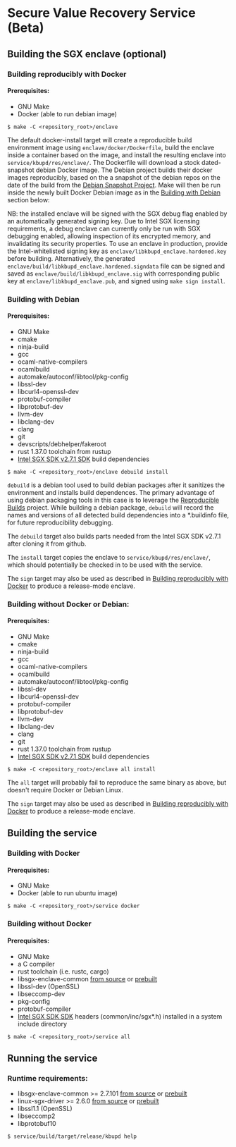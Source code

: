 # Secure Value Recovery Service (Beta)

## Building the SGX enclave (optional)

### Building reproducibly with Docker

#### Prerequisites:
- GNU Make
- Docker (able to run debian image)

`````
$ make -C <repository_root>/enclave
`````

The default docker-install target will create a reproducible build environment image using
`enclave/docker/Dockerfile`, build the enclave inside a container based on the image, and
install the resulting enclave into `service/kbupd/res/enclave/`. The Dockerfile will
download a stock dated-snapshot debian Docker image. The Debian project builds their
docker images reproducibly, based on the a snapshot of the debian repos on the date of the
build from the [Debian Snapshot Project](https://snapshot.debian.org/). Make will then be
run inside the newly built Docker Debian image as in the [Building with
Debian](#building-with-debian) section below:

NB: the installed enclave will be signed with the SGX debug flag enabled by an
automatically generated signing key. Due to Intel SGX licensing requirements, a debug
enclave can currently only be run with SGX debugging enabled, allowing inspection of its
encrypted memory, and invalidating its security properties. To use an enclave in
production, provide the Intel-whitelisted signing key as
`enclave/libkbupd_enclave.hardened.key` before building. Alternatively, the generated
`enclave/build/libkbupd_enclave.hardened.signdata` file can be signed and saved as
`enclave/build/libkbupd_enclave.sig` with corresponding public key at
`enclave/libkbupd_enclave.pub`, and signed using `make sign install`.

### Building with Debian

#### Prerequisites:
- GNU Make
- cmake
- ninja-build
- gcc
- ocaml-native-compilers
- ocamlbuild
- automake/autoconf/libtool/pkg-config
- libssl-dev
- libcurl4-openssl-dev
- protobuf-compiler
- libprotobuf-dev
- llvm-dev
- libclang-dev
- clang
- git
- devscripts/debhelper/fakeroot
- rust 1.37.0 toolchain from rustup
- [Intel SGX SDK v2.7.1 SDK](https://github.com/intel/linux-sgx/tree/sgx_2.7.1) build dependencies

`````
$ make -C <repository_root>/enclave debuild install
`````

`debuild` is a debian tool used to build debian packages after it sanitizes the
environment and installs build dependences. The primary advantage of using debian
packaging tools in this case is to leverage the [Reproducible
Builds](https://wiki.debian.org/ReproducibleBuilds) project. While building a debian
package, `debuild` will record the names and versions of all detected build dependencies
into a *.buildinfo file, for future reproducibility debugging.

The `debuild` target also builds parts needed from the Intel SGX SDK v2.7.1 after cloning it
from github.

The `install` target copies the enclave to `service/kbupd/res/enclave/`, which should
potentially be checked in to be used with the service.

The `sign` target may also be used as described in [Building reproducibly with
Docker](#building-reproducibly-with-docker) to produce a release-mode enclave.

### Building without Docker or Debian:

#### Prerequisites:
- GNU Make
- cmake
- ninja-build
- gcc
- ocaml-native-compilers
- ocamlbuild
- automake/autoconf/libtool/pkg-config
- libssl-dev
- libcurl4-openssl-dev
- protobuf-compiler
- libprotobuf-dev
- llvm-dev
- libclang-dev
- clang
- git
- rust 1.37.0 toolchain from rustup
- [Intel SGX SDK v2.7.1 SDK](https://github.com/intel/linux-sgx/tree/sgx_2.7.1) build dependencies

`````
$ make -C <repository_root>/enclave all install
`````

The `all` target will probably fail to reproduce the same binary as above, but doesn't
require Docker or Debian Linux.

The `sign` target may also be used as described in [Building reproducibly with
Docker](#building-reproducibly-with-docker) to produce a release-mode enclave.

## Building the service

### Building with Docker

#### Prerequisites:
- GNU Make
- Docker (able to run ubuntu image)

`````
$ make -C <repository_root>/service docker
`````

### Building without Docker

#### Prerequisites:
- GNU Make
- a C compiler
- rust toolchain (i.e. rustc, cargo)
- libsgx-enclave-common [from source](https://github.com/intel/linux-sgx/tree/master#install-the-intelr-sgx-psw) or [prebuilt](https://download.01.org/intel-sgx/sgx_repo/ubuntu/pool/main/libs/libsgx-enclave-common/)
- libssl-dev (OpenSSL)
- libseccomp-dev
- pkg-config
- protobuf-compiler
- [Intel SGX SDK SDK](https://github.com/intel/linux-sgx) headers (common/inc/sgx*.h) installed in a system include directory

`````
$ make -C <repository_root>/service all
`````

## Running the service

### Runtime requirements:
- libsgx-enclave-common >= 2.7.101 [from source](https://github.com/intel/linux-sgx/tree/master#install-the-intelr-sgx-psw) or [prebuilt](https://download.01.org/intel-sgx/sgx_repo/ubuntu/pool/main/libs/libsgx-enclave-common/)
- linux-sgx-driver >= 2.6.0 [from source](https://github.com/intel/linux-sgx-driver) or [prebuilt](https://download.01.org/intel-sgx/sgx-linux/2.7.1/distro/ubuntu18.04-server/)
- libssl1.1 (OpenSSL)
- libseccomp2
- libprotobuf10

`````
$ service/build/target/release/kbupd help
`````

